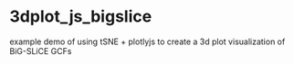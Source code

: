 # 3dplot_js_bigslice
example demo of using tSNE + plotlyjs to create a 3d plot visualization of BiG-SLiCE GCFs
